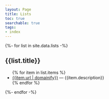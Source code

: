 ```yaml
---
layout: Page
title: Lists
toc: true
searchable: true
tags:
- index
---
```

{%- for list in site.data.lists -%}
<h2 id="{{list.title | slugify}}">
    {{list.title}}
</h2>
<ul>
  {% for item in list.items %}
  <li>
    <a href="{{item.url}}" target="_blank">{{item.url | domainify}}</a> &mdash; {{item.description}}
  </li>
  {% endfor %}
</ul>
{%- endfor -%}
